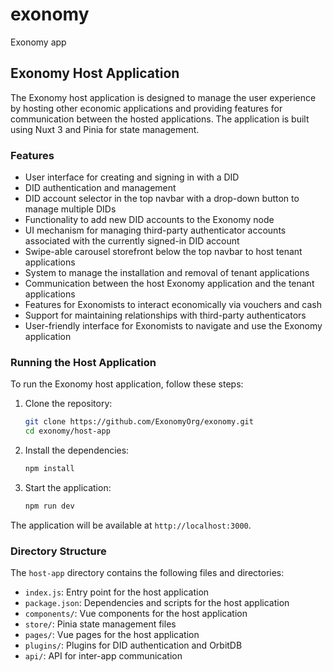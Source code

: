 # exonomy
Exonomy app

## Exonomy Host Application

The Exonomy host application is designed to manage the user experience by hosting other economic applications and providing features for communication between the hosted applications. The application is built using Nuxt 3 and Pinia for state management.

### Features

- User interface for creating and signing in with a DID
- DID authentication and management
- DID account selector in the top navbar with a drop-down button to manage multiple DIDs
- Functionality to add new DID accounts to the Exonomy node
- UI mechanism for managing third-party authenticator accounts associated with the currently signed-in DID account
- Swipe-able carousel storefront below the top navbar to host tenant applications
- System to manage the installation and removal of tenant applications
- Communication between the host Exonomy application and the tenant applications
- Features for Exonomists to interact economically via vouchers and cash
- Support for maintaining relationships with third-party authenticators
- User-friendly interface for Exonomists to navigate and use the Exonomy application

### Running the Host Application

To run the Exonomy host application, follow these steps:

1. Clone the repository:
   ```bash
   git clone https://github.com/ExonomyOrg/exonomy.git
   cd exonomy/host-app
   ```

2. Install the dependencies:
   ```bash
   npm install
   ```

3. Start the application:
   ```bash
   npm run dev
   ```

The application will be available at `http://localhost:3000`.

### Directory Structure

The `host-app` directory contains the following files and directories:

- `index.js`: Entry point for the host application
- `package.json`: Dependencies and scripts for the host application
- `components/`: Vue components for the host application
- `store/`: Pinia state management files
- `pages/`: Vue pages for the host application
- `plugins/`: Plugins for DID authentication and OrbitDB
- `api/`: API for inter-app communication
